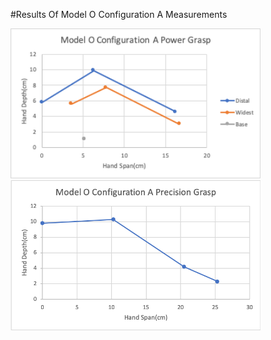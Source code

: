 #Results Of Model O Configuration A Measurements


<img src="Images/ModelO_ConfA_Power_Chart.png" width="400">


<img src="Images/ModelO_ConfA_Precision_Chart.png" width="400">
